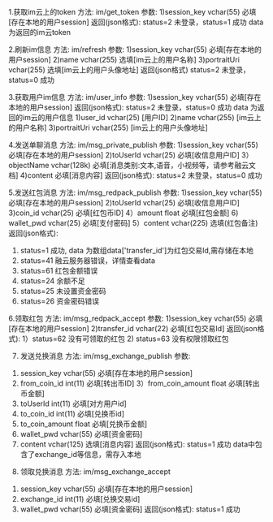 ﻿1.获取im云上的token
方法: im/get_token
参数:
1)session_key vchar(55) 必填[存在本地的用户session]
返回(json格式):
status=2 未登录，status=1 成功
data 为返回的im云token

2.刷新im信息
方法: im/refresh
参数:
1)session_key vchar(55) 必填[存在本地的用户session]
2)name vchar(255) 选填[im云上的用户名称]
3)portraitUri vchar(255) 选填[im云上的用户头像地址]
返回(json格式)
status=2 未登录，status=0 成功


3.获取用户im信息
方法: im/user_info
参数:
1)session_key vchar(55) 必填[存在本地的用户session]
返回(json格式):
status=2 未登录，status=0 成功
data 为返回的im云的用户信息
1)user_id vchar(25) [用户ID]
2)name vchar(255) [im云上的用户名称]
3)portraitUri vchar(255) [im云上的用户头像地址]

4.发送单聊消息
方法: im/msg_private_publish
参数:
1)session_key vchar(55) 必填[存在本地的用户session]
2)toUserId vchar(25)	必填[收信息用户ID]
3）objectName vchar(128k)	必填[消息类别:文本,语音，小视频等，请参考融云文档]
4)content 必填[消息内容]
返回(json格式):
status=2 未登录，status=0 成功


5.发送红包消息
方法: im/msg_redpack_publish
参数:
1)session_key vchar(55) 必填[存在本地的用户session]
2)toUserId vchar(25)	必填[收信息用户ID]
3)coin_id vchar(25)	    必填[红包币ID]
4）amount float         必填[红包金额]
6) wallet_pwd vchar(25) 必填[支付密码]
5）content   vchar(225)  选填(红包备注)
返回(json格式):
1) status=1 成功, data 为数组data['transfer_id']为红包交易Id,需存储在本地
2) status=41 融云服务器错误，详情查看data
3) status=61 红包金额错误
4) status=24 余额不足
5) status=25 未设置资金密码
6) status=26 资金密码错误

6.领取红包
方法: im/msg_redpack_accept
参数:
1)session_key vchar(55) 必填[存在本地的用户session]
2)transfer_id vchar(22) 必填[红包交易Id]
返回(json格式):
1）status=62 没有可领取的红包
2) status=63 没有权限领取红包


7. 发送兑换消息
方法: im/msg_exchange_publish
参数:
1) session_key vchar(55) 必填[存在本地的用户session]
2) from_coin_id int(11) 必填[转出币ID]
3）from_coin_amount float 必填[转出币金额]
4) toUserId int(11) 必填[对方用户id]
5) to_coin_id   int(11) 必填[兑换币id]
6) to_coin_amount   float   必填[兑换币金额]
7)  wallet_pwd  vchar(55)   必填[资金密码]
8)  content     vchar(125)  选填[消息内容]
返回(json格式):
status=1 成功 data中包含了exchange_id等信息，需存入本地

8. 领取兑换消息
方法: im/msg_exchange_accept
1) session_key vchar(55) 必填[存在本地的用户session]
2) exchange_id int(11)  必填[兑换交易id]
3)  wallet_pwd  vchar(55)   必填[资金密码]
返回(json格式):
status=1 成功 

